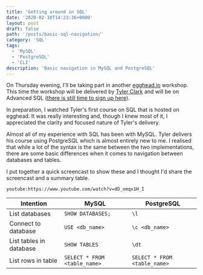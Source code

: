 ```yaml
---
title: 'Getting around in SQL'
date: '2020-02-10T14:23:36+0000'
layout: post
draft: false
path: '/posts/basic-sql-navigation/'
category: 'SQL'
tags:
  - 'MySQL'
  - 'PostgreSQL'
  - 'CLI'
description: 'Basic navigation in MySQL and PostgreSQL'
---
```


On Thursday evening, I'll be taking part in another [egghead.io](egghead.io) workshop. This time the workshop will be delivered by [Tyler Clark](https://tylerclark.life/) and will be on Advanced SQL ([there is still time to sign up here](https://ti.to/egghead-live-online-events/advanced-sql-with-tyler-clark-2020-02-13/discount/early)).

In preparation, I watched Tyler's first course on SQL that is hosted on egghead. It was really interesting and, though I knew most of it, I appreciated the clarity and focused nature of Tyler's delivery.

Almost all of my experience with SQL has been with MySQL. Tyler delivers his course using PostgreSQL which is almost entirely new to me. I realised that while a lot of the syntax is the same between the two implementations, there are some basic differences when it comes to navigation between databases and tables.

I put together a quick screencast to show these and I thought I'd share the screencast and a summary table.

`youtube:https://www.youtube.com/watch?v=dD_omqx1H_I`

| Intention               | MySQL                        | PostgreSQL                   |
| ----------------------- | ---------------------------- | ---------------------------- |
| List databases          | `SHOW DATABASES;`            | `\l`                         |
| Connect to database     | `USE <db_name>`              | `\c <db_name>`               |
| List tables in database | `SHOW TABLES`                | `\dt`                        |
| List rows in table      | `SELECT * FROM <table_name>` | `SELECT * FROM <table_name>` |
